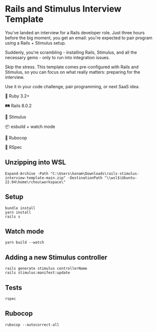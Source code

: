# Rails and Stimulus Interview Template

You've landed an interview for a Rails developer role. Just three hours before the big moment, you get an email: you're expected to pair program using a Rails + Stimulus setup.

Suddenly, you're scrambling - installing Rails, Stimulus, and all the necessary gems - only to run into integration issues.

Skip the stress. This template comes pre-configured with Rails and Stimulus, so you can focus on what really matters: preparing for the interview.

Use it in your code challenge, pair programming, or next SaaS idea.

💎 Ruby 3.2+

🛤️ Rails 8.0.2

📜 Stimulus

📦 esbuild + watch mode

👮 Rubocop

💯 RSpec

## Unzipping into WSL

```
Expand-Archive -Path "C:\Users\konam\Downloads\rails-stimulus-interview-template-main.zip" -DestinationPath "\\wsl$\Ubuntu-22.04\home\rchou\workspace\"
```

## Setup
```
bundle install
yarn install
rails s
```

## Watch mode

```
yarn build --watch
```

## Adding a new Stimulus controller
```
rails generate stimulus controllerName
rails stimulus:manifest:update
```

## Tests

```
rspec
```

## Rubocop

```
rubocop --autocorrect-all
```
